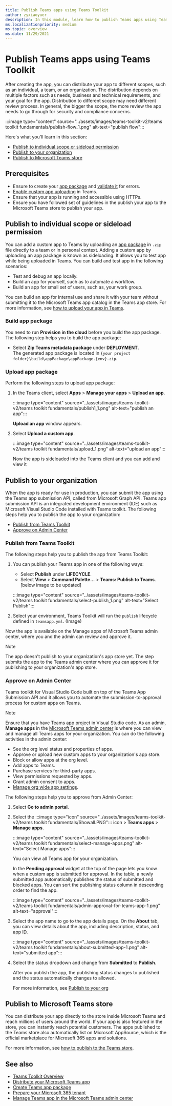 ```yaml
---
title: Publish Teams apps using Teams Toolkit
author: zyxiaoyuer
description: In this module, learn how to publish Teams apps using Teams Toolkit and publish to individual scope or sideload permission
ms.localizationpriority: medium
ms.topic: overview
ms.date: 11/29/2021
---
```



# Publish Teams apps using Teams Toolkit

After creating the app, you can distribute your app to different scopes, such as an individual, a team, or an organization. The distribution depends on multiple factors such as needs, business and technical requirements, and your goal for the app. Distribution to different scope may need different review process. In general, the bigger the scope, the more review the app needs to go through for security and compliance concerns.

:::image type="content" source="../assets/images/teams-toolkit-v2/teams toolkit fundamentals/publish-flow_1.png" alt-text="publish flow":::

Here's what you'll learn in this section:

* [Publish to individual scope or sideload permission](#publish-to-individual-scope-or-sideload-permission)
* [Publish to your organization](#publish-to-your-organization)
* [Publish to Microsoft Teams store](#publish-to-microsoft-teams-store)

## Prerequisites

* Ensure to create your [app package](~/concepts/build-and-test/apps-package.md) and [validate it](https://dev.teams.microsoft.com/appvalidation.html) for errors.
* [Enable custom app uploading](~/concepts/build-and-test/prepare-your-o365-tenant.md#enable-custom-teams-apps-and-turn-on-custom-app-uploading) in Teams.
* Ensure that your app is running and accessible using HTTPs.
* Ensure you have followed set of guidelines in the publish your app to the Microsoft Teams store to publish your app.

## Publish to individual scope or sideload permission

You can add a custom app to Teams by uploading an [app package](../concepts/build-and-test/apps-package.md) in `.zip` file directly to a team or in personal context. Adding a custom app by uploading an app package is known as sideloading. It allows you to test app while being uploaded in Teams. You can build and test app in the following scenarios:

* Test and debug an app locally.
* Build an app for yourself, such as to automate a workflow.
* Build an app for small set of users, such as, your work group.

You can build an app for internal use and share it with your team without submitting it to the Microsoft Teams app catalog in the Teams app store. For more information, see [how to upload your app in Teams](../concepts/deploy-and-publish/apps-upload.md).

### Build app package

You need to run **Provision in the cloud** before you build the app package. The following step helps you to build the app package:

* Select **Zip Teams metadata package** under **DEPLOYMENT**.<br>
    The generated app package is located in `{your project folder}\build\appPackage\appPackage.{env}.zip`.

### Upload app package

Perform the following steps to upload app package:

1. In the Teams client, select **Apps** > **Manage your apps** > **Upload an app**.

   :::image type="content" source="../assets/images/teams-toolkit-v2/teams toolkit fundamentals/publish1_1.png" alt-text="publish an app":::

   **Upload an app** window appears.

2. Select **Upload a custom app**.

   :::image type="content" source="../assets/images/teams-toolkit-v2/teams toolkit fundamentals/upload_1.png" alt-text="upload an app":::

   Now the app is sideloaded into the Teams client and you can add and view it

## Publish to your organization

When the app is ready for use in production, you can submit the app using the Teams app submission API, called from Microsoft Graph API. Teams app submission API is an integrated development environment (IDE) such as Microsoft Visual Studio Code installed with Teams toolkit. The following steps help you to publish the app to your organization:

* [Publish from Teams Toolkit](#publish-from-teams-toolkit)
* [Approve on Admin Center](#approve-on-admin-center)

### Publish from Teams Toolkit

The following steps help you to publish the app from Teams Toolkit:

1. You can publish your Teams app in one of the following ways:
     * Select **Publish** under **LIFECYCLE**.
     * Select **View** > **Command Palette...** > **Teams: Publish to Teams**. [below image to be updated]

   :::image type="content" source="../assets/images/teams-toolkit-v2/teams toolkit fundamentals/select-publish_1.png" alt-text="Select Publish":::

1. Select your environment, Teams Toolkit will run the `publish` lifecycle defined in `teamsapp.yml`.
(Image)

Now the app is available on the Manage apps of Microsoft Teams admin center, where you and the admin can review and approve it.

> [!NOTE]
> The app doesn't publish to your organization's app store yet. The step submits the app to the Teams admin center where you can approve it for publishing to your organization's app store.

### Approve on Admin Center

Teams toolkit for Visual Studio Code built on top of the Teams App Submission API and it allows you to automate the submission-to-approval process for custom apps on Teams.

  > [!NOTE]
  > Ensure that you have Teams app project in Visual Studio code. As an admin, **Manage apps** in the [Microsoft Teams admin center](https://admin.teams.microsoft.com/policies/manage-apps) is where you can view and manage all Teams apps for your organization. You can do the following activities in the admin center:
  >
  > * See the org level status and properties of apps.
  > * Approve or upload new custom apps to your organization's app store.
  > * Block or allow apps at the org level.
  > * Add apps to Teams.
  > * Purchase services for third-party apps.
  > * View permissions requested by apps.
  > * Grant admin consent to apps.
  > * [Manage org wide app settings](https://admin.teams.microsoft.com/policies/manage-apps).

The following steps help you to approve from Admin Center:

1. Select **Go to admin portal**.

1. Select the :::image type="icon" source="../assets/images/teams-toolkit-v2/teams toolkit fundamentals/Showall.PNG"::: icon > **Teams apps** > **Manage apps**.

   :::image type="content" source="../assets/images/teams-toolkit-v2/teams toolkit fundamentals/select-manage-apps.png" alt-text="Select Manage apps":::

   You can view all Teams app for your organization.

   In the **Pending approval** widget at the top of the page lets you know when a custom app is submitted for approval. In the table, a newly submitted app automatically publishes the status of submitted and blocked apps. You can sort the publishing status column in descending order to find the app.

   :::image type="content" source="../assets/images/teams-toolkit-v2/teams toolkit fundamentals/admin-approval-for-teams-app-1.png" alt-text="approval":::

1. Select the app name to go to the app details page. On the **About** tab, you can view details about the app, including description, status, and app ID.

   :::image type="content" source="../assets/images/teams-toolkit-v2/teams toolkit fundamentals/about-submitted-app-1.png" alt-text="submitted app":::

1. Select the status dropdown and change from **Submitted** to **Publish**.

   After you publish the app, the publishing status changes to published and the status automatically changes to allowed.

   For more information, see [Publish to your org](/microsoftteams/manage-apps?toc=%2Fmicrosoftteams%2Fplatform%2Ftoc.json&bc=%2Fmicrosoftteams%2Fplatform%2Fbreadcrumb%2Ftoc.json)

## Publish to Microsoft Teams store

You can distribute your app directly to the store inside Microsoft Teams and reach millions of users around the world. If your app is also featured in the store, you can instantly reach potential customers. The apps published to the Teams store also automatically list on Microsoft AppSource, which is the official marketplace for Microsoft 365 apps and solutions.

For more information, see [how to publish to the Teams store](../concepts/deploy-and-publish/appsource/publish.md#publish-your-app-to-the-microsoft-teams-store).

## See also

* [Teams Toolkit Overview](teams-toolkit-fundamentals.md)
* [Distribute your Microsoft Teams app](../concepts/deploy-and-publish/apps-publish-overview.md)
* [Create Teams app package](../concepts/build-and-test/apps-package.md)
* [Prepare your Microsoft 365 tenant](../concepts/build-and-test/prepare-your-o365-tenant.md)
* [Manage Teams app in the Microsoft Teams admin center](/microsoftteams/manage-apps?toc=%2Fmicrosoftteams%2Fplatform%2Ftoc.json&bc=%2Fmicrosoftteams%2Fplatform%2Fbreadcrumb%2Ftoc.json)
